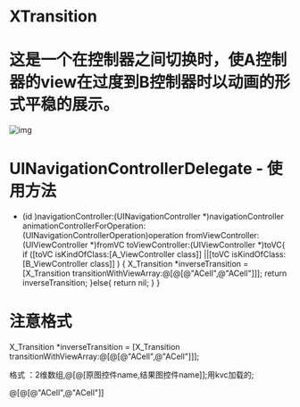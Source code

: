 # XTransition
# 这是一个在控制器之间切换时，使A控制器的view在过度到B控制器时以动画的形式平稳的展示。
![img](https://github.com/Mrxu2/XTransition/blob/master/github1-HD.gif)
  
# UINavigationControllerDelegate - 使用方法
- (id <UIViewControllerAnimatedTransitioning>)navigationController:(UINavigationController *)navigationController
                                   animationControllerForOperation:(UINavigationControllerOperation)operation
                                                fromViewController:(UIViewController *)fromVC
                                                  toViewController:(UIViewController *)toVC{
    if ([toVC isKindOfClass:[A_ViewController class]] ||[toVC isKindOfClass:[B_ViewController class]] ) {
        X_Transition *inverseTransition = [X_Transition transitionWithViewArray:@[@[@"ACell",@"ACell"]]];
        return inverseTransition;
    }else{
        return nil;
    }
}
# 注意格式
 X_Transition *inverseTransition = [X_Transition transitionWithViewArray:@[@[@"ACell",@"ACell"]]];
 
 格式 ：2维数组,@[@[原图控件name,结果图控件name]];用kvc加载的; 
 
 @[@[@"ACell",@"ACell"]]
 

